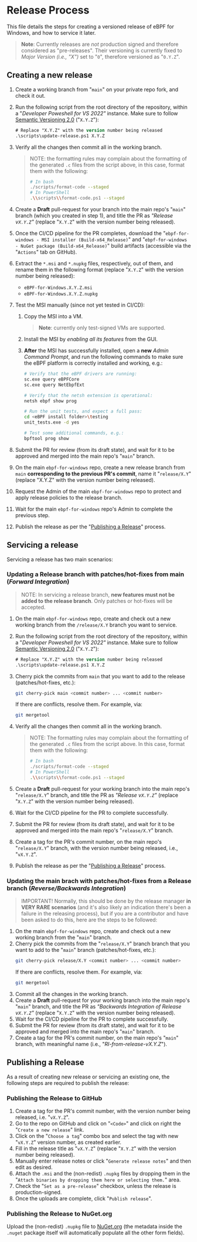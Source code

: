 # Release Process

This file details the steps for creating a versioned release of
eBPF for Windows, and how to service it later.

>**Note**: Currently releases are *not* production signed and therefore considered as "pre-releases". Their versioning is currently fixed to *Major Version (i.e., "X")* set to "`0`", therefore versioned as "`0.Y.Z`".

## Creating a new release

1. Create a working branch from "`main`" on your private repo fork, and check it out.
1. Run the following script from the root directory of the repository, within a "*Developer Poweshell for VS 2022"* instance. Make sure to follow [Semantic Versioning 2.0](https://semver.org) ("`X.Y.Z`"):

    ```ps
    # Replace "X.Y.Z" with the version number being released
    .\scripts\update-release.ps1 X.Y.Z
    ```
1. Verify all the changes then commit all in the working branch.
    >NOTE: the formatting rules may complain about the formatting of the generated `.c` files from the script above, in this case, format them with the following:
    >```bash
    ># In bash
    >./scripts/format-code --staged
    ># In PowerShell
    >.\\scripts\\format-code.ps1 --staged
    >```
1. Create a **Draft** pull-request for your branch into the main repo's "`main`" branch (which you created in step 1), and title the PR as *"Release v`X.Y.Z`"* (replace "`X.Y.Z`" with the version number being released).
1. Once the CI/CD pipeline for the PR completes, download the "`ebpf-for-windows - MSI installer (Build-x64_Release)`" and "`ebpf-for-windows - NuGet package (Build-x64_Release)`" build artifacts
   (accessible via the "`Actions`" tab on GitHub).
1. Extract the `*.msi` and `*.nupkg` files, respectively, out of them, and rename them in the following format (replace "`X.Y.Z`" with the version number being released):

    - `eBPF-for-Windows.X.Y.Z.msi`
    - `eBPF-for-Windows.X.Y.Z.nupkg`

1. Test the MSI manually (since not yet tested in CI/CD):
    1. Copy the MSI into a VM.
        >**Note**: currently only test-signed VMs are supported.
    1. Install the MSI by *enabling all its features* from the GUI.
    1. **After** the MSI has successfully installed, open a **new** *Admin Command Prompt*, and run the following commands to make sure the eBPF platform is correctly installed and working, e.g.:

        ```bash
        # Verify that the eBPF drivers are running:
        sc.exe query eBPFCore
        sc.exe query NetEbpfExt

        # Verify that the netsh extension is operational:
        netsh ebpf show prog

        # Run the unit tests, and expect a full pass:
        cd <eBPF install folder>\testing
        unit_tests.exe -d yes

        # Test some additional commands, e.g.:
        bpftool prog show
        ```
1. Submit the PR for review (from its draft state), and wait for it to be approved and merged into the main repo's "`main`" branch.
1. On the main `ebpf-for-windows` repo, create a new release branch from `main` **corresponding to the previous PR's commit**, name it "`release/X.Y`" (replace "X.Y.Z" with the version number being released).
1. Request the Admin of the main `ebpf-for-windows` repo to protect and apply release policies to the release branch.
1. Wait for the main `ebpf-for-windows` repo's Admin to complete the previous step.
1. Publish the release as per the "[Publishing a Release](ReleaseProcess.md#publishing-a-release)" process.

## Servicing a release

Servicing a release has two main scenarios:

### Updating a Release branch with patches/hot-fixes from main (*Forward Integration*)

>NOTE: In servicing a release branch, **new features must not be added to the release branch**.  Only patches or hot-fixes will be accepted.

1. On the main `ebpf-for-windows` repo, create and check out a new working branch from the `/release/X.Y` branch you want to service.
1. Run the following script from the root directory of the repository, within a "*Developer Poweshell for VS 2022"* instance. Make sure to follow [Semantic Versioning 2.0](https://semver.org) ("`X.Y.Z`"):

    ```ps
    # Replace "X.Y.Z" with the version number being released
    .\scripts\update-release.ps1 X.Y.Z
    ```
1. Cherry pick the commits from `main` that you want to add to the release (patches/hot-fixes, etc.):

    ```bash
    git cherry-pick main <commit number> ... <commit number>
    ```
    If there are conflicts, resolve them. For example, via:
    ```bash
    git mergetool
    ```
1. Verify all the changes then commit all in the working branch.
    >NOTE: The formatting rules may complain about the formatting of the generated `.c` files from the script above. In this case, format them with the following:
    >```bash
    ># In bash
    >./scripts/format-code --staged
    ># In PowerShell
    >.\\scripts\\format-code.ps1 --staged
    >```
1. Create a **Draft** pull-request for your working branch into the main repo's "`release/X.Y`" branch, and title the PR as *"Release v`X.Y.Z`"* (replace "`X.Y.Z`" with the version number being released).
1. Wait for  the CI/CD pipeline for the PR to complete successfully.
1. Submit the PR for review (from its draft state), and wait for it to be approved and merged into the main repo's "`release/X.Y`" branch.
1. Create a tag for the PR's commit number, on the main repo's "`release/X.Y`" branch, with the version number being released, i.e., "`vX.Y.Z`".
1. Publish the release as per the "[Publishing a Release](ReleaseProcess.md#publishing-a-release)" process.


### Updating the main brach with patches/hot-fixes from a Release branch (*Reverse/Backwards Integration*)

>IMPORTANT! Normally, this should be done by the release manager **in VERY RARE scenarios** (and it's also likely an indication there's been a failure in the releasing process), but if you are a contributor and have been asked to do this, here are the steps to be followed:

1. On the main `ebpf-for-windows` repo, create and check out a new working branch from the "`main`" branch.
1. Cherry pick the commits from the "`release/X.Y`" branch branch that you want to add to the "`main`" branch (patches/hot-fixes, etc.):
    ```bash
    git cherry-pick release/X.Y <commit number> ... <commit number>
    ```
    If there are conflicts, resolve them. For example, via:
    ```bash
    git mergetool
    ```
1. Commit all the changes in the working branch.
1. Create a **Draft** pull-request for your working branch into the main repo's "`main`" branch, and title the PR as *"Backwards Integration of Release v`X.Y.Z`"* (replace "`X.Y.Z`" with the version number being released).
1. Wait for the CI/CD pipeline for the PR to complete successfully.
1. Submit the PR for review (from its draft state), and wait for it to be approved and merged into the main repo's "`main`" branch.
1. Create a tag for the PR's commit number, on the main repo's "`main`" branch, with meaningful name (i.e., "*RI-from-release-vX.Y.Z*").

## Publishing a Release

As a result of creating new release or servicing an existing one, the following steps are required to publish the release:

### Publishing the Release to GitHub

1. Create a tag for the PR's commit number, with the version number being released, i.e. "`vX.Y.Z`".
1. Go to the repo on GitHub and click on "`<Code>`" and click on right the "`Create a new release`" link.
1. Click on the "`Choose a tag`" combo box and select the tag with new "`vX.Y.Z`" version number, as created earlier.
1. Fill in the release title as "`vX.Y.Z`" (replace "`X.Y.Z`" with the version number being released).
1. Manually enter release notes or click "`Generate release notes`" and then edit as desired.
1. Attach the `.msi` and the (non-redist) `.nupkg` files by dropping them in the "`Attach binaries by dropping them here or selecting them.`" area.
1. Check the "`Set as a pre-release`" checkbox, unless the release is production-signed.
1. Once the uploads are complete, click "`Publish release`".

### Publishing the Release to NuGet.org

Upload the (non-redist) `.nupkg` file to [NuGet.org](https://www.nuget.org/) (the metadata inside the `.nuget` package itself will automatically populate all the other form fields).
